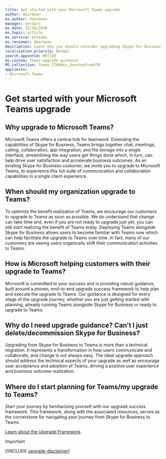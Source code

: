 ```yaml
---
title: Get started with your Microsoft Teams upgrade
author: dearbeen
ms.author: dearbeen
manager: serdars
ms.date: 12/26/2018
ms.topic: article
ms.service: msteams
ms.reviewer: dearbeen
description: Learn why you should consider upgrading Skype for Business to Microsoft Teams. 
localization_priority: Normal
search.appverid: MET150
ms.custom: Teams-upgrade-guidance
MS.collection: Teams_ITAdmin_JourneyFromSfB
appliesto:
- Microsoft Teams
---
```


# Get started with your Microsoft Teams upgrade

## Why upgrade to Microsoft Teams?

Microsoft Teams offers a central hub for teamwork. Extending the capabilities of Skype for Business, Teams brings together chat, meetings, calling, collaboration, app integration, and file storage into a single interface, streamlining the way users get things done which, in turn, can help drive user satisfaction and accelerate business outcomes. As an existing Skype for Business customer, we invite you to upgrade to Microsoft Teams, to experience this full suite of communication and collaboration capabilities in a single client experience. 

## When should my organization upgrade to Teams?

To optimize the benefit realization of Teams, we encourage our customers to upgrade to Teams as soon as possible. We do understand that change can take time and, even if you are not ready to upgrade just yet, you can still start realizing the benefit of Teams today. Deploying Teams alongside Skype for Business allows users to become familiar with Teams now which can help facilitate the upgrade to Teams over time. In fact, many of our customers are seeing users organically shift their communication activities to Teams.  
 
## How is Microsoft helping customers with their upgrade to Teams? 

Microsoft is committed to your success and is providing robust guidance, built around a proven, end-to-end upgrade success framework to help plan and execute the upgrade to Teams. Our guidance is designed for every stage of the upgrade journey, whether you are just getting started with planning, already running Teams alongside Skype for Business or ready to upgrade to Teams.  
 
## Why do I need upgrade guidance? Can’t I just delete/decommission Skype for Business? 

Upgrading from Skype for Business to Teams is more than a technical migration. It represents a transformation in how users communicate and collaborate, and change is not always easy. The ideal upgrade approach should address the technical aspects of your upgrade as well as encourage user acceptance and adoption of Teams, driving a positive user experience and business outcome realization. 

## Where do I start planning for Teams/my upgrade to Teams? 

Start your journey by familiarizing yourself with our upgrade success framework. This framework, along with the associated resources, serves as the cornerstone for navigating your journey from Skype for Business to Teams.  

[Learn about the Upgrade Framework](upgrade-framework.md).

> [!IMPORTANT]
> [!INCLUDE [upgrade-disclaimer](includes/upgrade-disclaimer.md)]
